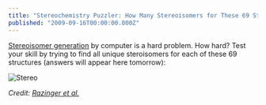 ```yaml
---
title: "Stereochemistry Puzzler: How Many Stereoisomers for These 69 Structures?"
published: "2009-09-16T00:00:00.000Z"
---
```


[Stereoisomer generation](http://depth-first.com/articles/2009/09/15/stereoisomer-generation) by computer is a hard problem. How hard? Test your skill by trying to find all unique steroisomers for each of these 69 structures (answers will appear here tomorrow):

![Stereo](/images/posts/20090916/stereo.png "Stereo")

*Credit: [Razinger et al.](http://dx.doi.org/10.1021/ci00016a003)*